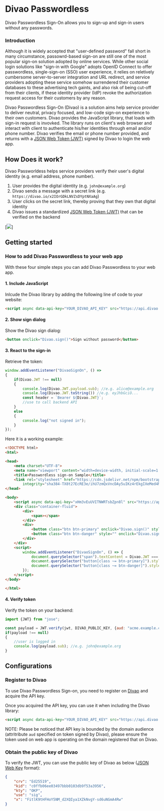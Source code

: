 # Divao Passwordless

Divao Passwordless Sign-On allows you to sign-up and sign-in users without any passwords.

### Introduction

Although it is widely accepted that "user-defined password" fall short in many circumstance, passowrd-based sign-on are still one of the most popular sign-on solution adopted by online services. While other social login solutions like "sign-in with Google" adopts OpenID Connect to offer passwordless, single-sign-on (SSO) user experience, it relies on reletively cumbersome server-to-server integration and URL redirect, and service providers adopting these service somehow surrendered their customer databases to these advertising tech gaints, and also risk of being cut-off from their clients, if these identity provider (IdP) revoke the authorization request access for their customers by any reason.

Divao Passwordless Sign-On (Divao) is a solution aims help service provider to deliver neutral, privacy focused, and low-code sign-on experience to their own customers. Divao provides the JavaScript library, that loads with sign-in request is invovked. The library runs on client's web browser and interact with client to authenticate his/her identities through email and/or phone number. Divao verifies the email or phone number provided, and returns with a [JSON Web Token (JWT)](https://en.wikipedia.org/wiki/JSON_Web_Token) signed by Divao to login the web app.

## How Does it work?

Divao Passworldess helps service providers verify their user's digital identity (e.g. email address, phone number).

1. User provides the digital identity (e.g. `john@example.org`)
1. Divao sends a message with a secret link (e.g. `https://divao.io/x2IOrGDkLNVZsDYptNXaAg`)
1. User clicks on the secret link, thereby proving that they own that digital identity
1. Divao issues a standardized [JSON Web Token (JWT)](https://en.wikipedia.org/wiki/JSON_Web_Token) that can be verified on the backend

[![](https://mermaid.ink/img/eyJjb2RlIjoic2VxdWVuY2VEaWFncmFtXG4gICAgVXNlciAod2ViIGFwcCktPj4rRGl2YW86IFVzZXIgcHJvdmlkZXMgdGhlIGRpZ2l0YWwgaWRlbnRpdHlcbiAgICBEaXZhby0tPj4tVXNlciAod2ViIGFwcCk6IERpdmFvIHNlbmRzIGEgbWVzc2FnZSB3aXRoIGEgc2VjcmV0IGxpbmtcbiAgICBVc2VyICh3ZWIgYXBwKS0-PitEaXZhbzogVXNlciBjbGlja3Mgb24gdGhlIHNlY3JldCBsaW5rLCB0aGVyZWJ5IHByb3ZpbmcgdGhhdCB0aGV5IG93biB0aGF0IGRpZ2l0YWwgaWRlbnRpdHlcbiAgICBEaXZhby0tPj4tVXNlciAod2ViIGFwcCk6IERpdmFvIGlzc3VlcyBhIHN0YW5kYXJkaXplZCBKV1RcbiAgICBVc2VyICh3ZWIgYXBwKS0-PitCYWNrZW5kIChvcHRpb25hbCk6IChPcHRpb25hbCkgV2ViIEFwcCBzZW5kcyBKV1QgdG8gYmFja2VuZCB0byBpbnZva2UgQVBJXG4gICAgQmFja2VuZCAob3B0aW9uYWwpLS0-Pi1Vc2VyICh3ZWIgYXBwKTogQmFja2VuZCB2ZXJpZnkgdGhlIEpXVCBhbmQgcmVzcG9uc2UiLCJtZXJtYWlkIjp7InRoZW1lIjoiZGVmYXVsdCJ9LCJ1cGRhdGVFZGl0b3IiOmZhbHNlfQ)]


## Getting started

### How to add Divao Passwordless to your web app

With these four simple steps you can add Divao Passwordless to your web app.

#### 1. Include JavaScript

Inlcude the Divao library by adding the following line of code to your website:

```html
<script async data-api-key="YOUR_DIVAO_API_KEY" src="https://api.divao.io/v1/"></script>
```

#### 2. Show sign dialog

Show the Divao sign dialog:

```html
<button onclick="Divao.sign()">Sign without password</button>
```

#### 3. React to the sign-in

Retrieve the token:

```js
window.addEventListener("DivaoSignOn", () =>
{
    if(Divao.JWT !== null)
    {
        console.log(Divao.JWT.payload.sub); //e.g. alice@example.org
        console.log(Divao.JWT.toString()) //e.g. eyJhbGciO...
        const header = `Bearer ${Divao.JWT}`;    
        //use to call backend API
    }
    else
    {
        console.log("not signed in");
    }
});
```

Here it is a working example:

```html
<!DOCTYPE html>
<html>

<head>
    <meta charset="UTF-8">
    <meta name="viewport" content="width=device-width, initial-scale=1.0">
    <title>Passwordless sign-on Sample</title>
    <link rel="stylesheet" href="https://cdn.jsdelivr.net/npm/bootstrap@4.5.3/dist/css/bootstrap.min.css"
        integrity="sha384-TX8t27EcRE3e/ihU7zmQxVncDAy5uIKz4rEkgIXeMed4M0jlfIDPvg6uqKI2xXr2" crossorigin="anonymous">
</head>

<body>
    <script async data-api-key="xHm3vEuUVITNWRTsbZpn8l" src="https://api.divao.io/v1/"></script>
    <div class="container-fluid">
        <div>
            <span></span>
        </div>
        <div>
            <button class="btn btn-primary" onclick="Divao.sign()" style="display: none;">Sign on</button>
            <button class="btn btn-danger" style="" onclick="Divao.signout()">Sign out</button>
        </div>
    </div>
    <script>
        window.addEventListener("DivaoSignOn", () => {
            document.querySelector("span").textContent = Divao.JWT === null ? "You have not sign up yet." : `Welcome ${Divao.JWT.payload.sub}`;
            document.querySelector("button[class ~= btn-primary]").style.display = Divao.JWT === null ? "" : "none";
            document.querySelector("button[class ~= btn-danger]").style.display = Divao.JWT === null ? "none" : "";
        });
    </script>
</body>

</html>
```



#### 4. Verify token

Verify the token on your backend:

```js
import {JWT} from "jose";

const payload = JWT.verify(jwt, DIVAO_PUBLIC_KEY, {aud: "acme.example.com"});
if(payload !== null)
{
    //user is logged in
    console.log(payload.sub); //e.g. john@example.org
}
```

## Configurations

### Register to Divao

To use Divao Passwordless Sign-on, you need to register on  [Divao](https://divao.io/dashboard.html) and acquire the API key.

Once you acquired the API key, you can use it when including the Divao library:

```html
<script async data-api-key="YOUR_DIVAO_API_KEY" src="https://api.divao.io/v1/"></script>
```

NOTE: Please be noticed that API key is bounded by the domain audience (attritribute `aud` specified on token signed by Divao), please ensure the token used on web app is operating on the domain registered that on Divao.

### Obtain the public key of Divao

To verify the JWT, you can use the public key of Divao as below ([JSON Web Key](https://tools.ietf.org/html/rfc7517) format):

```json
{
    "crv": "Ed25519",
    "kid": "c0ffb06ee03497bbb0103db9f53a3956",
    "kty": "OKP",
    "use": "sig",
    "x": "FitlK9tHFHoY5NM_d2XQIya1XZkNvgY-sd6uNGmA4Rw"
}
```